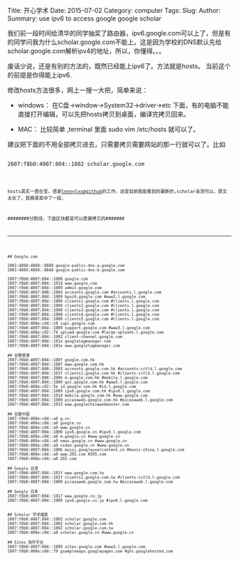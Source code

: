 Title: 开心学术
Date: 2015-07-02
Category: computer
Tags:
Slug:
Author:
Summary: use ipv6 to access google  google scholar

我们前一段时间给清华的同学抽奖了路由器，ipv6.google.com可以上了，但是有的同学问我为什么scholar.google.com不能上。这是因为学校的DNS默认先给scholar.google.com解析ipv4的地址，所以，你懂得。。。

废话少说，还是有别的方法的，既然已经能上ipv6了。方法就是hosts。 当前这个的前提是你得能上ipv6.

修改hosts方法很多，网上一搜一大把，简单来说：

* windows： 在C盘->window->System32->driver->etc 下面，有的电脑不能直接打开编辑，可以先把hosts拷贝到桌面，编译完拷贝回来。

* MAC： 比较简单 ,terminal 里面 sudo vim /etc/hosts 就可以了。

建议把下面的不用全部拷贝进去，只需要拷贝需要网站的那一行就可以了。比如
<pre><code>
2607:f8b0:4007:804::1002 scholar.google.com
<code></pre>

hosts其实一直在变，感谢[lennylxx@github](https://github.com/lennylxx/ipv6-hosts/blob/master/snippets/01_google.txt "点我点我")的工作，这是目前我能看到的最新的,scholar亲测可以。原文太长了，我摘录其中了一段.


########分割线，下面区块都是可以直接拷贝的#######

---

<pre><code>
## Google.com

2001:4860:4860::8888 google-public-dns-a.google.com
2001:4860:4860::8844 google-public-dns-b.google.com

2607:f8b0:4007:804::1008 google.com
2607:f8b0:4007:804::1014 www.google.com
2607:f8b0:4007:804::1009 admin.google.com
2607:f8b0:4007:808::200d accounts.google.com #accounts.l.google.com
2607:f8b0:4007:804::1009 bpui0.google.com #www3.l.google.com
2607:f8b0:4007:804::1000 clients1.google.com #clients.l.google.com
2607:f8b0:4007:804::1000 clients2.google.com #clients.l.google.com
2607:f8b0:4007:804::1000 clients3.google.com #clients.l.google.com
2607:f8b0:4007:804::1000 clients4.google.com #clients.l.google.com
2607:f8b0:4007:804::1000 clients5.google.com #clients.l.google.com
2607:f8b0:400e:c04::c0 supl.google.com
2607:f8b0:4007:804::1009 support.google.com #www3.l.google.com
2607:f8b0:400e:c02::74 upload.google.com #large-uploads.l.google.com
2607:f8b0:4007:804::1002 client-channel.google.com
2607:f8b0:4007:804::101e googletagmanager.com
2607:f8b0:4007:804::101e www.googletagmanager.com

## 谷歌香港
2607:f8b0:4007:804::100f google.com.hk
2607:f8b0:4007:804::100f www.google.com.hk
2607:f8b0:4007:808::2003 accounts.google.com.hk #accounts-cctld.l.google.com
2607:f8b0:4007:804::101f clients1.google.com.hk #clients-cctld.l.google.com
2607:f8b0:4007:808::200b m.google.com.hk #mobile.l.google.com
2607:f8b0:4007:804::1009 gxc.google.com.hk #www3.l.google.com
2607:f8b0:400e:c02::5e id.google.com.hk #id.l.google.com
2607:f8b0:4007:804::1009 ipv6.google.com.hk #ipv6.l.google.com
2607:f8b0:4007:804::1014 mobile.google.com.hk #www.google.com
2607:f8b0:4007:804::1009 picasaweb.google.com.hk #picasaweb.l.google.com
2607:f8b0:4007:804::1013 www.googlechinawebmaster.com

## 谷歌中国
2607:f8b0:400e:c04::a0 g.cn
2607:f8b0:400e:c04::a0 google.cn
2607:f8b0:400e:c04::a0 www.google.cn
2607:f8b0:4007:804::1009 ipv6.google.cn #ipv6.l.google.com
2607:f8b0:400e:c04::a0 m.google.cn #www.google.cn
2607:f8b0:400e:c04::a0 news.google.cn #www.google.cn
2607:f8b0:400e:c04::a0 video.google.cn #www.google.cn
2607:f8b0:4007:804::100b music.googleusercontent.cn #music-china.l.google.com
2607:f8b0:400e:c04::a0 www.265.com #265.com
2607:f8b0:400e:c04::a0 265.com

## Google 台湾
2607:f8b0:4007:804::101f www.google.com.tw
2607:f8b0:4007:804::101f clients1.google.com.tw #clients-cctld.l.google.com
2607:f8b0:4007:804::1009 picasaweb.google.com.tw #picasaweb.l.google.com

## Google 日本
2607:f8b0:4007:804::1017 www.google.co.jp
2607:f8b0:4007:804::1009 ipv6.google.co.jp #ipv6.l.google.com


## Scholar 学术搜索
2607:f8b0:4007:804::1002 scholar.google.com
2607:f8b0:4007:804::1002 scholar.google.com.hk
2607:f8b0:4007:804::1002 scholar.google.com.tw
2607:f8b0:400e:c04::a0 scholar.google.cn #www.google.cn

## Sites 协作平台
2607:f8b0:4007:804::1009 sites.google.com #www3.l.google.com
2607:f8b0:400e:c04::79 gsamplemaps.googlepages.com #ghs.googlehosted.com
<code></pre>
